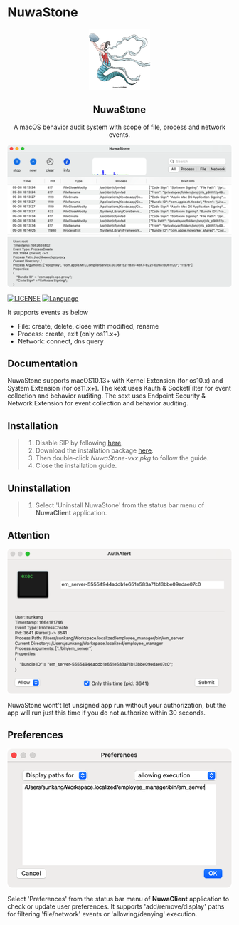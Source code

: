 # NuwaStone

<p align="center">
    <div align="center"><img src=https://raw.githubusercontent.com/ConradSun/NuwaStone/main/Docs/nuwa.png width=138  /></div>
    <h2 align="center">NuwaStone</h2>
    <div align="center">A macOS behavior audit system with scope of file, process and network events.</div>
</p>

<p align="center"><img src="https://raw.githubusercontent.com/ConradSun/NuwaStone/main/Docs/NuwaStone.png"></p>

[![LICENSE](https://img.shields.io/badge/license-GPL--3.0-green)](https://github.com/ConradSun/NuwaStone/blob/main/LICENSE) [![Language](https://img.shields.io/badge/Language-swift-red.svg)](https://www.swift.org)

It supports events as below

- File: create, delete, close with modified, rename
- Process: create, exit (only os11.x+)
- Network: connect, dns query

## Documentation

NuwaStone supports macOS10.13+ with Kernel Extension (for os10.x) and System Extension (for os11.x+).
The kext uses Kauth & SocketFilter for event collection and behavior auditing.
The sext uses Endpoint Security & Network Extension for event collection and behavior auditing.

## Installation

> 1.  Disable SIP by following [here](https://developer.apple.com/documentation/security/disabling_and_enabling_system_integrity_protection).
> 2.  Download the installation package [here](https://github.com/ConradSun/NuwaStone/releases).
> 3.  Then double-click _NuwaStone-vxx.pkg_ to follow the guide.
> 4.  Close the installation guide.

## Uninstallation

> 1.  Select 'Uninstall NuwaStone' from the status bar menu of **NuwaClient** application.

## Attention

<p align="center"><img src="https://raw.githubusercontent.com/ConradSun/NuwaStone/main/Docs/AuthAllert.png" width=512></p>

NuwaStone wont't let unsigned app run without your authorization, but the app will run just this time if you do not authorize within 30 seconds.

## Preferences

<p align="center"><img src="https://raw.githubusercontent.com/ConradSun/NuwaStone/main/Docs/Preferences.png" width=512></p>

Select 'Preferences' from the status bar menu of **NuwaClient** application to check or update user preferences.
It supports 'add/remove/display' paths for filtering 'file/network' events or 'allowing/denying' execution.